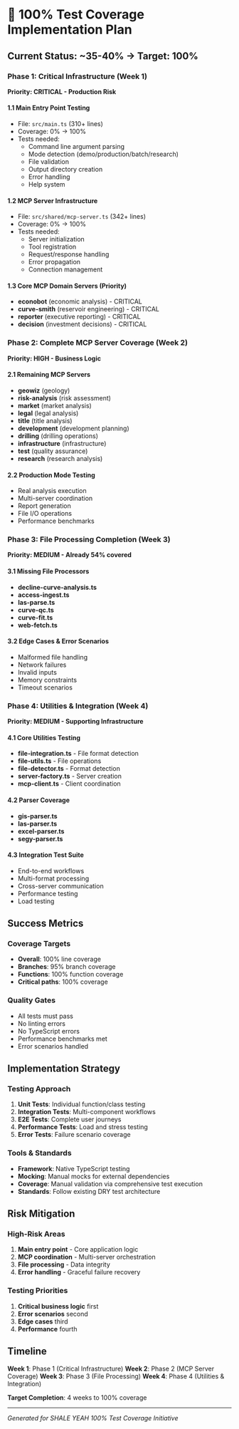 # 🎯 100% Test Coverage Implementation Plan

## Current Status: ~35-40% → Target: 100%

### Phase 1: Critical Infrastructure (Week 1)
**Priority: CRITICAL - Production Risk**

#### 1.1 Main Entry Point Testing
- File: `src/main.ts` (310+ lines)
- Coverage: 0% → 100%
- Tests needed:
  - Command line argument parsing
  - Mode detection (demo/production/batch/research)
  - File validation
  - Output directory creation
  - Error handling
  - Help system

#### 1.2 MCP Server Infrastructure
- File: `src/shared/mcp-server.ts` (342+ lines)
- Coverage: 0% → 100%
- Tests needed:
  - Server initialization
  - Tool registration
  - Request/response handling
  - Error propagation
  - Connection management

#### 1.3 Core MCP Domain Servers (Priority)
- **econobot** (economic analysis) - CRITICAL
- **curve-smith** (reservoir engineering) - CRITICAL
- **reporter** (executive reporting) - CRITICAL
- **decision** (investment decisions) - CRITICAL

### Phase 2: Complete MCP Server Coverage (Week 2)
**Priority: HIGH - Business Logic**

#### 2.1 Remaining MCP Servers
- **geowiz** (geology)
- **risk-analysis** (risk assessment)
- **market** (market analysis)
- **legal** (legal analysis)
- **title** (title analysis)
- **development** (development planning)
- **drilling** (drilling operations)
- **infrastructure** (infrastructure)
- **test** (quality assurance)
- **research** (research analysis)

#### 2.2 Production Mode Testing
- Real analysis execution
- Multi-server coordination
- Report generation
- File I/O operations
- Performance benchmarks

### Phase 3: File Processing Completion (Week 3)
**Priority: MEDIUM - Already 54% covered**

#### 3.1 Missing File Processors
- **decline-curve-analysis.ts**
- **access-ingest.ts**
- **las-parse.ts**
- **curve-qc.ts**
- **curve-fit.ts**
- **web-fetch.ts**

#### 3.2 Edge Cases & Error Scenarios
- Malformed file handling
- Network failures
- Invalid inputs
- Memory constraints
- Timeout scenarios

### Phase 4: Utilities & Integration (Week 4)
**Priority: MEDIUM - Supporting Infrastructure**

#### 4.1 Core Utilities Testing
- **file-integration.ts** - File format detection
- **file-utils.ts** - File operations
- **file-detector.ts** - Format detection
- **server-factory.ts** - Server creation
- **mcp-client.ts** - Client coordination

#### 4.2 Parser Coverage
- **gis-parser.ts**
- **las-parser.ts**
- **excel-parser.ts**
- **segy-parser.ts**

#### 4.3 Integration Test Suite
- End-to-end workflows
- Multi-format processing
- Cross-server communication
- Performance testing
- Load testing

## Success Metrics

### Coverage Targets
- **Overall**: 100% line coverage
- **Branches**: 95% branch coverage
- **Functions**: 100% function coverage
- **Critical paths**: 100% coverage

### Quality Gates
- All tests must pass
- No linting errors
- No TypeScript errors
- Performance benchmarks met
- Error scenarios handled

## Implementation Strategy

### Testing Approach
1. **Unit Tests**: Individual function/class testing
2. **Integration Tests**: Multi-component workflows
3. **E2E Tests**: Complete user journeys
4. **Performance Tests**: Load and stress testing
5. **Error Tests**: Failure scenario coverage

### Tools & Standards
- **Framework**: Native TypeScript testing
- **Mocking**: Manual mocks for external dependencies
- **Coverage**: Manual validation via comprehensive test execution
- **Standards**: Follow existing DRY test architecture

## Risk Mitigation

### High-Risk Areas
1. **Main entry point** - Core application logic
2. **MCP coordination** - Multi-server orchestration
3. **File processing** - Data integrity
4. **Error handling** - Graceful failure recovery

### Testing Priorities
1. **Critical business logic** first
2. **Error scenarios** second
3. **Edge cases** third
4. **Performance** fourth

## Timeline

**Week 1**: Phase 1 (Critical Infrastructure)
**Week 2**: Phase 2 (MCP Server Coverage)
**Week 3**: Phase 3 (File Processing)
**Week 4**: Phase 4 (Utilities & Integration)

**Target Completion**: 4 weeks to 100% coverage

---
*Generated for SHALE YEAH 100% Test Coverage Initiative*